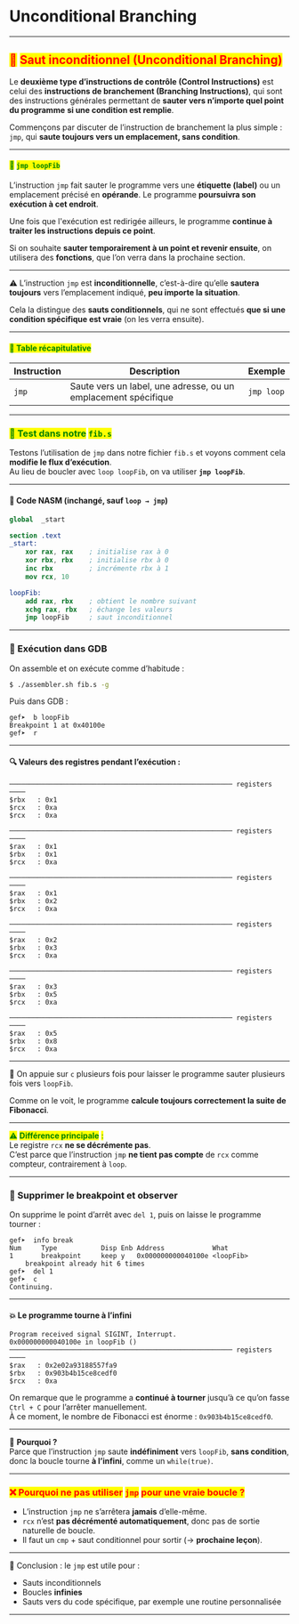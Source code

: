# Unconditional Branching

***

## <mark style="color:red;">🔁</mark> <mark style="color:red;"></mark><mark style="color:red;">**Saut inconditionnel (Unconditional Branching)**</mark>

Le **deuxième type d’instructions de contrôle (Control Instructions)** est celui des **instructions de branchement (Branching Instructions)**, qui sont des instructions générales permettant de **sauter vers n’importe quel point du programme** **si une condition est remplie**.

Commençons par discuter de l’instruction de branchement la plus simple : `jmp`, qui **saute toujours vers un emplacement, sans condition**.

***

#### <mark style="color:green;">🧠</mark> <mark style="color:green;"></mark><mark style="color:green;">`jmp loopFib`</mark>

L’instruction `jmp` fait sauter le programme vers une **étiquette (label)** ou un emplacement précisé en **opérande**. Le programme **poursuivra son exécution à cet endroit**.

Une fois que l'exécution est redirigée ailleurs, le programme **continue à traiter les instructions depuis ce point**.

Si on souhaite **sauter temporairement à un point et revenir ensuite**, on utilisera des **fonctions**, que l’on verra dans la prochaine section.

***

⚠️ L’instruction `jmp` est **inconditionnelle**, c’est-à-dire qu’elle **sautera toujours** vers l’emplacement indiqué, **peu importe la situation**.

Cela la distingue des **sauts conditionnels**, qui ne sont effectués **que si une condition spécifique est vraie** (on les verra ensuite).

***

#### <mark style="color:green;">📘 Table récapitulative</mark>

<table data-full-width="true"><thead><tr><th>Instruction</th><th>Description</th><th>Exemple</th></tr></thead><tbody><tr><td><code>jmp</code></td><td>Saute vers un label, une adresse, ou un emplacement spécifique</td><td><code>jmp loop</code></td></tr></tbody></table>

***

### <mark style="color:green;">🧪 Test dans notre</mark> <mark style="color:green;"></mark><mark style="color:green;">`fib.s`</mark>

Testons l’utilisation de `jmp` dans notre fichier `fib.s` et voyons comment cela **modifie le flux d’exécution**.\
Au lieu de boucler avec `loop loopFib`, on va utiliser **`jmp loopFib`**.

***

#### 📜 Code NASM (inchangé, sauf `loop → jmp`)

```nasm
global  _start

section .text
_start:
    xor rax, rax    ; initialise rax à 0
    xor rbx, rbx    ; initialise rbx à 0
    inc rbx         ; incrémente rbx à 1
    mov rcx, 10

loopFib:
    add rax, rbx    ; obtient le nombre suivant
    xchg rax, rbx   ; échange les valeurs
    jmp loopFib     ; saut inconditionnel
```

***

### 🧪 Exécution dans GDB

On assemble et on exécute comme d’habitude :

```bash
$ ./assembler.sh fib.s -g
```

Puis dans GDB :

```gdb
gef➤  b loopFib
Breakpoint 1 at 0x40100e
gef➤  r
```

***

#### 🔍 Valeurs des registres pendant l’exécution :

```gdb
──────────────────────────────────────────────────────── registers ────
$rbx   : 0x1
$rcx   : 0xa
$rcx   : 0xa

──────────────────────────────────────────────────────── registers ────
$rax   : 0x1
$rbx   : 0x1
$rcx   : 0xa

──────────────────────────────────────────────────────── registers ────
$rax   : 0x1
$rbx   : 0x2
$rcx   : 0xa

──────────────────────────────────────────────────────── registers ────
$rax   : 0x2
$rbx   : 0x3
$rcx   : 0xa

──────────────────────────────────────────────────────── registers ────
$rax   : 0x3
$rbx   : 0x5
$rcx   : 0xa

──────────────────────────────────────────────────────── registers ────
$rax   : 0x5
$rbx   : 0x8
$rcx   : 0xa
```

***

🧠 On appuie sur `c` plusieurs fois pour laisser le programme sauter plusieurs fois vers `loopFib`.

Comme on le voit, le programme **calcule toujours correctement la suite de Fibonacci**.

***

<mark style="color:green;">⚠️</mark> <mark style="color:green;"></mark><mark style="color:green;">**Différence principale**</mark> <mark style="color:green;"></mark><mark style="color:green;">:</mark>\
Le registre `rcx` **ne se décrémente pas**.\
C’est parce que l’instruction `jmp` **ne tient pas compte** de `rcx` comme compteur, contrairement à `loop`.

***

### 🧹 Supprimer le breakpoint et observer

On supprime le point d’arrêt avec `del 1`, puis on laisse le programme tourner :

```gdb
gef➤  info break
Num     Type           Disp Enb Address            What
1       breakpoint     keep y   0x000000000040100e <loopFib>
	breakpoint already hit 6 times
gef➤  del 1
gef➤  c
Continuing.
```

***

#### 💥 Le programme tourne à l’infini

```gdb
Program received signal SIGINT, Interrupt.
0x000000000040100e in loopFib ()
──────────────────────────────────────────────────────── registers ────
$rax   : 0x2e02a93188557fa9
$rbx   : 0x903b4b15ce8cedf0
$rcx   : 0xa
```

On remarque que le programme a **continué à tourner** jusqu’à ce qu’on fasse `Ctrl + C` pour l’arrêter manuellement.\
À ce moment, le nombre de Fibonacci est énorme : `0x903b4b15ce8cedf0`.

***

📌 **Pourquoi ?**\
Parce que l’instruction `jmp` saute **indéfiniment** vers `loopFib`, **sans condition**, donc la boucle tourne **à l’infini**, comme un `while(true)`.

***

### <mark style="color:red;">❌ Pourquoi ne pas utiliser</mark> <mark style="color:red;"></mark><mark style="color:red;">`jmp`</mark> <mark style="color:red;"></mark><mark style="color:red;">pour une vraie boucle ?</mark>

* L’instruction `jmp` ne s’arrêtera **jamais** d’elle-même.
* `rcx` n’est **pas décrémenté automatiquement**, donc pas de sortie naturelle de boucle.
* Il faut un `cmp` + saut conditionnel pour sortir (→ **prochaine leçon**).

***

🧠 Conclusion : le `jmp` est utile pour :

* Sauts inconditionnels
* Boucles **infinies**
* Sauts vers du code spécifique, par exemple une routine personnalisée

***
